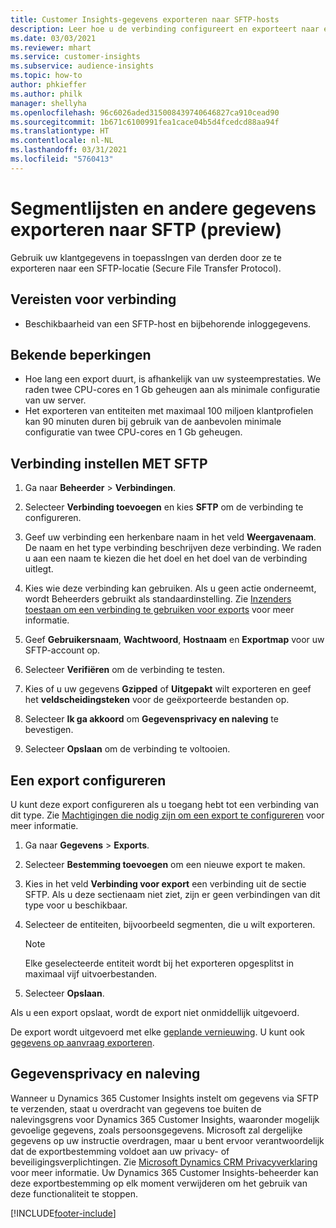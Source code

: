 ```yaml
---
title: Customer Insights-gegevens exporteren naar SFTP-hosts
description: Leer hoe u de verbinding configureert en exporteert naar een SFTP-locatie.
ms.date: 03/03/2021
ms.reviewer: mhart
ms.service: customer-insights
ms.subservice: audience-insights
ms.topic: how-to
author: phkieffer
ms.author: philk
manager: shellyha
ms.openlocfilehash: 96c6026aded315008439740646827ca910cead90
ms.sourcegitcommit: 1b671c6100991fea1cace04b5d4fcedcd88aa94f
ms.translationtype: HT
ms.contentlocale: nl-NL
ms.lasthandoff: 03/31/2021
ms.locfileid: "5760413"
---
```

# <a name="export-segment-lists-and-other-data-to-sftp-preview"></a>Segmentlijsten en andere gegevens exporteren naar SFTP (preview)

Gebruik uw klantgegevens in toepassIngen van derden door ze te exporteren naar een SFTP-locatie (Secure File Transfer Protocol).

## <a name="prerequisites-for-connection"></a>Vereisten voor verbinding

- Beschikbaarheid van een SFTP-host en bijbehorende inloggegevens.

## <a name="known-limitations"></a>Bekende beperkingen

- Hoe lang een export duurt, is afhankelijk van uw systeemprestaties. We raden twee CPU-cores en 1 Gb geheugen aan als minimale configuratie van uw server. 
- Het exporteren van entiteiten met maximaal 100 miljoen klantprofielen kan 90 minuten duren bij gebruik van de aanbevolen minimale configuratie van twee CPU-cores en 1 Gb geheugen. 

## <a name="set-up-connection-to-sftp"></a>Verbinding instellen MET SFTP

1. Ga naar **Beheerder** > **Verbindingen**.

1. Selecteer **Verbinding toevoegen** en kies **SFTP** om de verbinding te configureren.

1. Geef uw verbinding een herkenbare naam in het veld **Weergavenaam**. De naam en het type verbinding beschrijven deze verbinding. We raden u aan een naam te kiezen die het doel en het doel van de verbinding uitlegt.

1. Kies wie deze verbinding kan gebruiken. Als u geen actie onderneemt, wordt Beheerders gebruikt als standaardinstelling. Zie [Inzenders toestaan om een verbinding te gebruiken voor exports](connections.md#allow-contributors-to-use-a-connection-for-exports) voor meer informatie.

1. Geef **Gebruikersnaam**, **Wachtwoord**, **Hostnaam** en **Exportmap** voor uw SFTP-account op.

1. Selecteer **Verifiëren** om de verbinding te testen.

1. Kies of u uw gegevens **Gzipped** of **Uitgepakt** wilt exporteren en geef het **veldscheidingsteken** voor de geëxporteerde bestanden op.

1. Selecteer **Ik ga akkoord** om **Gegevensprivacy en naleving** te bevestigen.

1. Selecteer **Opslaan** om de verbinding te voltooien.

## <a name="configure-an-export"></a>Een export configureren

U kunt deze export configureren als u toegang hebt tot een verbinding van dit type. Zie [Machtigingen die nodig zijn om een export te configureren](export-destinations.md#set-up-a-new-export) voor meer informatie.

1. Ga naar **Gegevens** > **Exports**.

1. Selecteer **Bestemming toevoegen** om een nieuwe export te maken.

1. Kies in het veld **Verbinding voor export** een verbinding uit de sectie SFTP. Als u deze sectienaam niet ziet, zijn er geen verbindingen van dit type voor u beschikbaar.

1. Selecteer de entiteiten, bijvoorbeeld segmenten, die u wilt exporteren.

   > [!NOTE]
   > Elke geselecteerde entiteit wordt bij het exporteren opgesplitst in maximaal vijf uitvoerbestanden. 

1. Selecteer **Opslaan**.

Als u een export opslaat, wordt de export niet onmiddellijk uitgevoerd.

De export wordt uitgevoerd met elke [geplande vernieuwing](system.md#schedule-tab). U kunt ook [gegevens op aanvraag exporteren](export-destinations.md#run-exports-on-demand). 

## <a name="data-privacy-and-compliance"></a>Gegevensprivacy en naleving

Wanneer u Dynamics 365 Customer Insights instelt om gegevens via SFTP te verzenden, staat u overdracht van gegevens toe buiten de nalevingsgrens voor Dynamics 365 Customer Insights, waaronder mogelijk gevoelige gegevens, zoals persoonsgegevens. Microsoft zal dergelijke gegevens op uw instructie overdragen, maar u bent ervoor verantwoordelijk dat de exportbestemming voldoet aan uw privacy- of beveiligingsverplichtingen. Zie [Microsoft Dynamics CRM Privacyverklaring](https://go.microsoft.com/fwlink/?linkid=396732) voor meer informatie.
Uw Dynamics 365 Customer Insights-beheerder kan deze exportbestemming op elk moment verwijderen om het gebruik van deze functionaliteit te stoppen.

[!INCLUDE[footer-include](../includes/footer-banner.md)]
